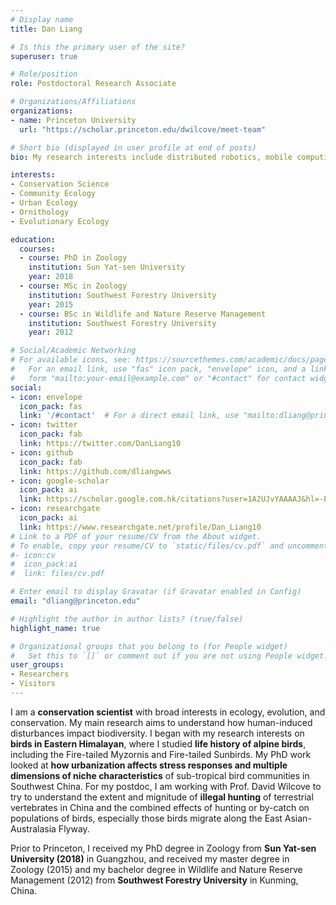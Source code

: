 ```yaml
---
# Display name
title: Dan Liang

# Is this the primary user of the site?
superuser: true

# Role/position
role: Postdoctoral Research Associate

# Organizations/Affiliations
organizations:
- name: Princeton University
  url: "https://scholar.princeton.edu/dwilcove/meet-team"

# Short bio (displayed in user profile at end of posts)
bio: My research interests include distributed robotics, mobile computing and programmable matter.

interests:
- Conservation Science
- Community Ecology
- Urban Ecology
- Ornithology
- Evolutionary Ecology

education:
  courses:
  - course: PhD in Zoology
    institution: Sun Yat-sen University
    year: 2018
  - course: MSc in Zoology
    institution: Southwest Forestry University
    year: 2015
  - course: BSc in Wildlife and Nature Reserve Management
    institution: Southwest Forestry University
    year: 2012

# Social/Academic Networking
# For available icons, see: https://sourcethemes.com/academic/docs/page-builder/#icons
#   For an email link, use "fas" icon pack, "envelope" icon, and a link in the
#   form "mailto:your-email@example.com" or "#contact" for contact widget.
social:
- icon: envelope
  icon_pack: fas
  link: '/#contact'  # For a direct email link, use "mailto:dliang@princeton.edu".
- icon: twitter
  icon_pack: fab
  link: https://twitter.com/DanLiang10
- icon: github
  icon_pack: fab
  link: https://github.com/dliangwws
- icon: google-scholar
  icon_pack: ai
  link: https://scholar.google.com.hk/citations?user=1A2UJvYAAAAJ&hl=-EN
- icon: researchgate
  icon_pack: ai
  link: https://www.researchgate.net/profile/Dan_Liang10
# Link to a PDF of your resume/CV from the About widget.
# To enable, copy your resume/CV to `static/files/cv.pdf` and uncomment the lines below.
#- icon:cv
#  icon_pack:ai
#  link: files/cv.pdf

# Enter email to display Gravatar (if Gravatar enabled in Config)
email: "dliang@princeton.edu"

# Highlight the author in author lists? (true/false)
highlight_name: true

# Organizational groups that you belong to (for People widget)
#   Set this to `[]` or comment out if you are not using People widget.
user_groups:
- Researchers
- Visitors
---
```


I am a **conservation scientist** with broad interests in ecology, evolution, and conservation. My main research aims to understand how human-induced disturbances impact biodiversity. I began with my research interests on **birds in Eastern Himalayan**, where I studied **life history of alpine birds**, including the Fire-tailed Myzornis and Fire-tailed Sunbirds. My PhD work looked at **how urbanization affects stress responses and multiple dimensions of niche characteristics** of sub-tropical bird communities in Southwest China. For my postdoc, I am working with Prof. David Wilcove to try to understand the extent and mignitude of **illegal hunting** of terrestrial vertebrates in China and the combined effects of hunting or by-catch on populations of birds, especially those birds migrate along the East Asian- Australasia Flyway.

Prior to Princeton, I received my PhD degree in Zoology from **Sun Yat-sen University (2018)** in Guangzhou, and received my master degree in Zoology (2015) and my bachelor degree in Wildlife and Nature Reserve Management (2012) from **Southwest Forestry University** in Kunming, China.

